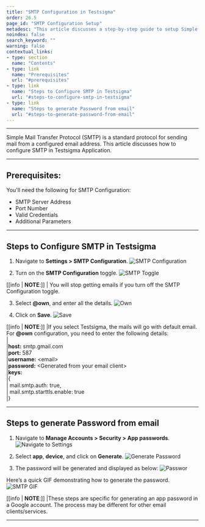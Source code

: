 ```yaml
---
title: "SMTP Configuration in Testsigma"
order: 26.5
page_id: "SMTP Configuration Setup"
metadesc: "This article discusses a step-by-step guide to setup Simple Mail Transfer Protocol (SMTP) to trigger emails from a configured email address."
noindex: false
search_keyword: ""
warning: false
contextual_links:
- type: section
  name: "Contents"
- type: link
  name: "Prerequisites"
  url: "#prerequisites"
- type: link
  name: "Steps to Configure SMTP in Testsigma"
  url: "#steps-to-configure-smtp-in-testsigma"
- type: link
  name: "Steps to generate Password from email"
  url: "#steps-to-generate-password-from-email"
---
```


---

Simple Mail Transfer Protocol (SMTP) is a standard protocol for sending mail from a configured email address. This article discusses how to configure SMTP in Testsigma Application. 

---

## **Prerequisites:**

You'll need the following for SMTP Configuration:

- SMTP Server Address
- Port Number
- Valid Credentials
- Additional Parameters

---

## **Steps to Configure SMTP in Testsigma**

1. Navigate to **Settings > SMTP Configuration**.
![SMTP Configuration](https://s3.amazonaws.com/static-docs.testsigma.com/new_images/projects/applications/smtp.png)


2. Turn on the **SMTP Configuration** toggle.
![SMTP Toggle](https://s3.amazonaws.com/static-docs.testsigma.com/new_images/projects/applications/smtp_toggle.png)


[[info | **NOTE**:]]
| You will stop getting emails if you turn off the SMTP Configuration toggle. 


3. Select **@own**, and enter all the details.
![Own](https://s3.amazonaws.com/static-docs.testsigma.com/new_images/projects/applications/SMTP_details.png)


4. Click on **Save**.
![Save](https://s3.amazonaws.com/static-docs.testsigma.com/new_images/projects/applications/Save.png) 


[[info | **NOTE**:]]
|If you select Testsigma, the mails will go with default email. For **@own** configuration, you need to enter the following details:<br>
|<br>
|**host:** smtp.gmail.com<br>
|**port:** 587<br>
|**username:** &lt;email&gt; <br>
|**password:** &lt;Generated from your email client&gt; <br>
|**keys:** <br>
|{<br>
|    mail.smtp.auth: true,<br>
|    mail.smtp.starttls.enable: true<br>
|}<br>


--- 


## **Steps to generate Password from email**


1. Navigate to **Manage Accounts > Security > App passwords**.
![Navigate to Settings](https://s3.amazonaws.com/static-docs.testsigma.com/new_images/projects/applications/appasswords.png)


2. Select **app**, **device**, and click on **Generate**.
![Generate Password](https://s3.amazonaws.com/static-docs.testsigma.com/new_images/projects/applications/Generate.png)


3. The password will be generated and displayed as below:
![Passwor](https://s3.amazonaws.com/static-docs.testsigma.com/new_images/projects/applications/password.png)



Here’s a quick GIF demonstrating how to generate the password.
![SMTP GIF](https://s3.amazonaws.com/static-docs.testsigma.com/new_images/projects/applications/SMTPGIF.gif)


[[info | **NOTE**:]]
|These steps are specific for generating an app password in a Google account. The process may be different for other email clients/services.



---